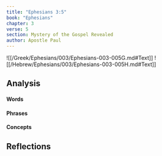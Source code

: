 ```yaml
---
title: "Ephesians 3:5"
book: "Ephesians"
chapter: 3
verse: 5
section: Mystery of the Gospel Revealed
author: Apostle Paul
---
```

![[/Greek/Ephesians/003/Ephesians-003-005G.md#Text]]
![[/Hebrew/Ephesians/003/Ephesians-003-005H.md#Text]]

## Analysis

#### Words

#### Phrases

#### Concepts

## Reflections
